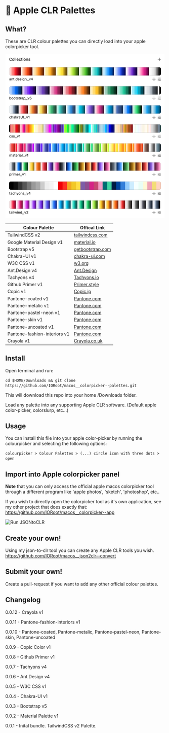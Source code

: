 # 🌈 Apple CLR Palettes

## What?

These are CLR colour palettes you can directly load into your apple colorpicker tool.

![Run JSONtoCLR](docs/collections.png)

| Colour Palette     | Offical Link                                                 |
| ------------------ | ------------------------------------------------------------ |
| TailwindCSS v2     | [tailwindcss.com](https://tailwindcss.com/docs/customizing-colors)              |
| Google Material Design v1 | [material.io](https://material.io/design/color/the-color-system.html#tools-for-picking-colors) |
| Bootstrap v5       | [getbootstrap.com](https://getbootstrap.com/docs/5.0/customize/color/)           |
| Chakra-UI v1       | [chakra-ui.com](https://chakra-ui.com/) |
| W3C CSS v1         | [w3.org](https://www.w3.org/wiki/CSS/Properties/color/keywords) |
| Ant.Design v4      | [Ant.Design](https://ant.design/docs/spec/colors) |
| Tachyons v4        | [Tachyons.io](https://tachyons.io/#principles) |
| Github Primer v1   | [Primer.style](https://primer.style/css/support/color-system) |
| Copic v1           | [Copic.jp](https://copic.jp/en/color/) |
| Pantone-coated v1  | [Pantone.com](https://www.pantone.com/uk/en/topic/swatches-chips-sheets) |
| Pantone-metalic v1  | [Pantone.com](https://www.pantone.com/uk/en/topic/swatches-chips-sheets) |
| Pantone-pastel-neon v1  | [Pantone.com](https://www.pantone.com/uk/en/topic/swatches-chips-sheets) |
| Pantone-skin v1  | [Pantone.com](https://www.pantone.com/uk/en/topic/swatches-chips-sheets) |
| Pantone-uncoated v1  | [Pantone.com](https://www.pantone.com/uk/en/topic/swatches-chips-sheets) |
| Pantone-fashion-interiors v1  | [Pantone.com](https://www.pantone.com/uk/en/topic/swatches-chips-sheets) |
| Crayola v1 | [Crayola.co.uk](http://www.crayola.co.uk/) |


## Install

Open terminal and run:
```
cd $HOME/Downloads && git clone https://github.com/IORoot/macos__colorpicker--palettes.git
```
This will download this repo into your home /Downloads folder.

Load any palette into any supporting Apple CLR software. (Default apple color-picker, colorslurp, etc...)


## Usage

You can install this file into your apple color-picker by running the colourpicker and selecting the following options:

```
colourpicker > Colour Palettes > (...) circle icon with three dots > open
```

## Import into Apple colorpicker panel

**Note** that you can only access the official apple macos colorpicker tool through a different program like 'apple photos', 'sketch', 'photoshop', etc..

If you wish to directly open the colorpicker tool as it's own application, see my other project that does exactly that:
https://github.com/IORoot/macos__colorpicker--app


![Run JSONtoCLR](docs/video_loadclr.gif)

## Create your own!

Using my json-to-clr tool you can create any Apple CLR tools you wish. 
https://github.com/IORoot/macos__json2clr--convert

## Submit your own!
Create a pull-request if you want to add any other official colour palettes.


## Changelog

0.0.12 - Crayola v1

0.0.11 - Pantone-fashion-interiors v1

0.0.10 - Pantone-coated, Pantone-metalic, Pantone-pastel-neon, Pantone-skin, Pantone-uncoated

0.0.9 - Copic Color v1

0.0.8 - Github Primer v1

0.0.7 - Tachyons v4

0.0.6 - Ant.Design v4

0.0.5 - W3C CSS v1

0.0.4 - Chakra-UI v1

0.0.3 - Bootstrap v5

0.0.2 - Material Palette v1

0.0.1 - Inital bundle. TailwindCSS v2 Palette.